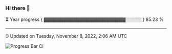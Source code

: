 ### Hi there 👋

⏳ Year progress { ▓▓▓▓▓▓▓▓▓▓▓▓▓▓▓▓▓▓▓▓▓▓▓▓▓░░░░░ } 85.23 %

---

⏰ Updated on Tuesday, November 8, 2022, 2:06 AM UTC

![Progress Bar CI](https://github.com/arthurbuhl/arthurbuhl/workflows/Progress%20Bar%20CI/badge.svg)
